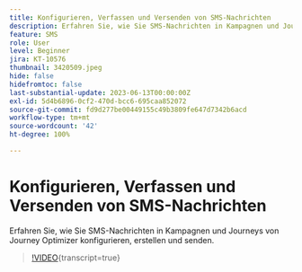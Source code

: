 ```yaml
---
title: Konfigurieren, Verfassen und Versenden von SMS-Nachrichten
description: Erfahren Sie, wie Sie SMS-Nachrichten in Kampagnen und Journeys von Journey Optimizer konfigurieren, erstellen und senden.
feature: SMS
role: User
level: Beginner
jira: KT-10576
thumbnail: 3420509.jpeg
hide: false
hidefromtoc: false
last-substantial-update: 2023-06-13T00:00:00Z
exl-id: 5d4b6896-0cf2-470d-bcc6-695caa852072
source-git-commit: fd9d277be00449155c49b3809fe647d7342b6acd
workflow-type: tm+mt
source-wordcount: '42'
ht-degree: 100%

---
```


# Konfigurieren, Verfassen und Versenden von SMS-Nachrichten

Erfahren Sie, wie Sie SMS-Nachrichten in Kampagnen und Journeys von Journey Optimizer konfigurieren, erstellen und senden.

>[!VIDEO](https://video.tv.adobe.com/v/3422692?quality=12&learn=on&captions=ger){transcript=true}
